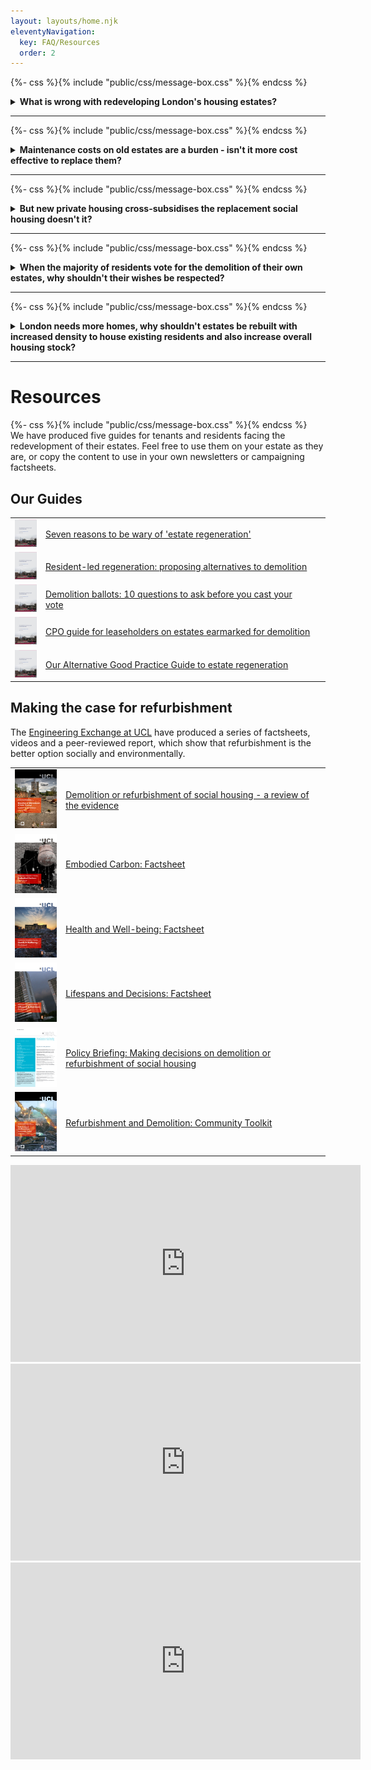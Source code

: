 ```yaml
---
layout: layouts/home.njk
eleventyNavigation:
  key: FAQ/Resources
  order: 2
---
```

{%- css %}{% include "public/css/message-box.css" %}{% endcss %}
<div class="message-box">

<details>

<summary><b>What is wrong with redeveloping London's housing estates?</b></summary>

> Despite best intentions, replacement housing invariably ends up in a loss of council and social rented housing. 

> Schemes are routinely subjected to delays, sometimes lasting decades and long-standing communities suffer uncertainty, disruption and displacement.

> Structurally sound homes are needlessly demolished and replaced, creating a significant uneccessary carbon impact on the environment.

</details>
</div>

---

{%- css %}{% include "public/css/message-box.css" %}{% endcss %}
<div class="message-box">

<details>

<summary><b>Maintenance costs on old estates are a burden - isn't it more cost effective to replace them?</b></summary>

> Despite their age and lack of investment, evidence shows that most estates actually provide a surplus when rental income is compared to maintenance costs. See [here](https://x.com/NunheadTRA/status/1667809201882636288) for some examples. 

</details>
</div>

---

{%- css %}{% include "public/css/message-box.css" %}{% endcss %}
<div class="message-box">

<details>

<summary><b>But new private housing cross-subsidises the replacement social housing doesn't it?</b></summary>

> Despite best intentions, developers' profit margins and the [viability testing loopholes](https://www.theguardian.com/cities/2015/jun/25/london-developers-viability-planning-affordable-social-housing-regeneration-oliver-wainwright) mean that the cost of replacement social housing and demolition/rehousing ends up being subsidised mainly by local authorities, grant funding or by reducing the quantum and increasing the rents of replacement affordable housing. See [here](https://www.paywallskip.com/article?url=https%3A%2F%2Fwww.insidehousing.co.uk%2Fnews%2Festate-regenerations-failed-to-replace-social-homes-due-to-cross-subsidy-model-nhf-boss-says-88513) and [here]() for evidence of this. 

</details>
</div>

---

{%- css %}{% include "public/css/message-box.css" %}{% endcss %}
<div class="message-box">

<details>

<summary><b>When the majority of residents vote for the demolition of their own estates, why shouldn't their wishes be respected?</b></summary>

> There are a number of problems with the current ballot process. Not least the fact that refurbishment is never an option on the ballot paper. Read our full review of the flaws in the ballot process [here](/ballots/).

{% image "estates/src/images/ballot_paper1.jpg", "alt text" %}

</details>
</div>

---

{%- css %}{% include "public/css/message-box.css" %}{% endcss %}
<div class="message-box">

<details>

<summary><b>London needs more homes, why shouldn't estates be rebuilt with increased density to house existing residents and also increase overall housing stock? </b></summary>

> There are plenty of large brownfield sites in London that have stood empty for decades, having been land-banked by developers. It would be more effective to bring these forward for development before knocking down existing housing.

> Many estates earmarked for demolition are already high density. They tend to be selected not on their propensity to increase density but rather on architectural fashions (grey, concrete, 'monolithic' etc).

> In general, redeveloped estates do provide more homes but they tend to be smaller (1 & 2 bed, rather than the family size homes they are often replacing). See the Aylesbury estate for example. 

> Studies have shown that in-fill development on estates can be more effective in increasing density than wholescale redevelopment. See the [St Raphael's estate](https://www.brent.gov.uk/housing/new-council-homes/where-we-are-building/st-raphaels-estate/about) in Brent for example.


</details>
</div>

---

<h1>Resources</h1>
{%- css %}{% include "public/css/message-box.css" %}{% endcss %}
<div class="message-box">
We have produced five guides for tenants and residents facing the redevelopment of their estates. Feel free to use them on your estate as they are, or copy the content to use in your own newsletters or campaigning factsheets.
</div>

## Our Guides
|    |          |   |
|----------|:-------------|------:|
| ![](../handouticon.png) |  [Seven reasons to be wary of 'estate regeneration'](../Handout_1.pdf) |
| ![](../handouticon.png) |  [Resident-led regeneration: proposing alternatives to demolition](../Handout_3.pdf)   |
| ![](../handouticon.png) | [Demolition ballots: 10 questions to ask before you cast your vote](../Handout_4.pdf) |
| ![](../handouticon.png) | [CPO guide for leaseholders on estates earmarked for demolition](../cpoguide.pdf) |
| ![](../handouticon.png) | [Our Alternative Good Practice Guide to estate regeneration](../alternative-good-practice-guide-to-estate-regeneration.pdf)  |

## Making the case for refurbishment
 The [Engineering Exchange at UCL](https://www.ucl.ac.uk/engineering-exchange/) have produced a series of factsheets, videos and a peer-reviewed report, which show that refurbishment is the better option socially and environmentally.

 |    |          |   |
|----------|:-------------|------:|
| <img src="../uclreport.png" width="100"> |  [Demolition or refurbishment of social housing - a review of the evidence](../https://www.ucl.ac.uk/engineering-exchange/sites/engineering-exchange/files/report-refurbishment-demolition-social-housing_1.pdf) |
| <img src="../embodiedcarbonfactsheet.png" width="100"> |  [Embodied Carbon: Factsheet](https://www.ucl.ac.uk/engineering-exchange/sites/engineering-exchange/files/fact-sheet-embodied-carbon-social-housing.pdf)   |
| <img src="../uclwellbeing.png" width="100"> | [Health and Well-being: Factsheet](https://www.ucl.ac.uk/engineering-exchange/sites/engineering-exchange/files/fact-sheet-health-and-wellbeing-social-housing.pdf) |
| <img src="../lifespan.png" width="100"> | [Lifespans and Decisions: Factsheet](https://www.ucl.ac.uk/engineering-exchange/sites/engineering-exchange/files/fact-sheet-lifespan-and-decisions-social-housing.pdf) |
| <img src="../policybriefing.png" width="100"> | [Policy Briefing: Making decisions on demolition or refurbishment of social housing](https://www.ucl.ac.uk/engineering-exchange/sites/engineering-exchange/files/policy_brief_refurbishment_and_demolition_of_social_housing.pdf)  |
| <img src="../toolkit.png" width="100"> | [Refurbishment and Demolition: Community Toolkit](https://www.ucl.ac.uk/engineering-exchange/sites/engineering-exchange/files/ucl150_a4-demolition-toolkit_v4_online.pdf)  |

<iframe width="560" height="315" src="https://www.youtube.com/embed/jFo_aFlg41Y?si=hI3fy1e0dJBFLwbz" title="YouTube video player" frameborder="0" allow="accelerometer; autoplay; clipboard-write; encrypted-media; gyroscope; picture-in-picture; web-share" referrerpolicy="strict-origin-when-cross-origin" allowfullscreen></iframe>

<iframe width="560" height="315" src="https://www.youtube.com/embed/VwO5lyUiZpc?si=R-XQMe2FVTSXUQaA" title="YouTube video player" frameborder="0" allow="accelerometer; autoplay; clipboard-write; encrypted-media; gyroscope; picture-in-picture; web-share" referrerpolicy="strict-origin-when-cross-origin" allowfullscreen></iframe>

<iframe width="560" height="315" src="https://www.youtube.com/embed/A1OaRsFgg-E?si=E8rZ_b6wJ9-umqDB" title="YouTube video player" frameborder="0" allow="accelerometer; autoplay; clipboard-write; encrypted-media; gyroscope; picture-in-picture; web-share" referrerpolicy="strict-origin-when-cross-origin" allowfullscreen></iframe>

